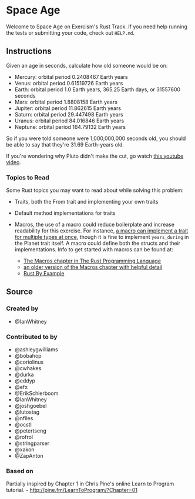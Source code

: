 # Space Age

Welcome to Space Age on Exercism's Rust Track.
If you need help running the tests or submitting your code, check out `HELP.md`.

## Instructions

Given an age in seconds, calculate how old someone would be on:

   - Mercury: orbital period 0.2408467 Earth years
   - Venus: orbital period 0.61519726 Earth years
   - Earth: orbital period 1.0 Earth years, 365.25 Earth days, or 31557600 seconds
   - Mars: orbital period 1.8808158 Earth years
   - Jupiter: orbital period 11.862615 Earth years
   - Saturn: orbital period 29.447498 Earth years
   - Uranus: orbital period 84.016846 Earth years
   - Neptune: orbital period 164.79132 Earth years

So if you were told someone were 1,000,000,000 seconds old, you should
be able to say that they're 31.69 Earth-years old.

If you're wondering why Pluto didn't make the cut, go watch [this
youtube video](http://www.youtube.com/watch?v=Z_2gbGXzFbs).

### Topics to Read
Some Rust topics you may want to read about while solving this problem:

- Traits, both the From trait and implementing your own traits
- Default method implementations for traits
- Macros, the use of a macro could reduce boilerplate and increase readability 
  for this exercise. For instance, 
  [a macro can implement a trait for multiple types at once](https://stackoverflow.com/questions/39150216/implementing-a-trait-for-multiple-types-at-once),
  though it is fine to implement `years_during` in the Planet trait itself. A macro could
  define both the structs and their implementations. Info to get started with macros can 
  be found at:
  
  - [The Macros chapter in The Rust Programming Language](https://doc.rust-lang.org/stable/book/ch19-06-macros.html)
  - [an older version of the Macros chapter with helpful detail](https://doc.rust-lang.org/1.30.0/book/first-edition/macros.html)
  - [Rust By Example](https://doc.rust-lang.org/stable/rust-by-example/macros.html)

## Source

### Created by

- @IanWhitney

### Contributed to by

- @ashleygwilliams
- @bobahop
- @coriolinus
- @cwhakes
- @durka
- @eddyp
- @efx
- @ErikSchierboom
- @IanWhitney
- @joshgoebel
- @lutostag
- @nfiles
- @ocstl
- @petertseng
- @rofrol
- @stringparser
- @xakon
- @ZapAnton

### Based on

Partially inspired by Chapter 1 in Chris Pine's online Learn to Program tutorial. - http://pine.fm/LearnToProgram/?Chapter=01